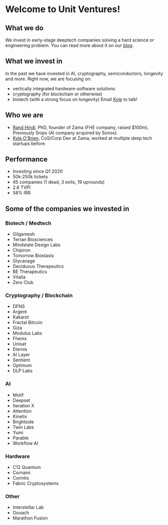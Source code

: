 # Welcome to Unit Ventures!

## What we do
We invest in early-stage deeptech companies solving a hard science or engineering problem. You can read more about it on our [blog](randhindi.substack.com).

## What we invest in
In the past we have invested in AI, cryptography, semiconductors, longevity and more. Right now, we are focusing on:
- vertically integrated hardware-software solutions
- cryptography (for blockchain or otherwise)
- biotech (with a strong focus on longevity)
Email [Kyle](kyle@unit.vc) to talk!

## Who we are
- [Rand Hindi](https://x.com/randhindi), PhD, founder of Zama (FHE company, raised $100m). Previously Snips (AI company acquired by Sonos). 
- [Kyle O'Brien](https://x.com/RoiStartup), CoS/Corp Dev at Zama, worked at multiple deep tech startups before.

## Performance
- Investing since Q1 2020
- 50k-250k tickets
- 45 companies (1 dead, 3 exits, 19 uprounds)
- 2.6 TVPI
- 58% IRR

## Some of the companies we invested in
### Biotech / Medtech
- Gilgamesh
- Terran Biosciences
- Mindstate Design Labs
- Chipiron
- Tomorrow Biostasis
- Glycanage
- Deciduous Therapeutics
- BE Therapeutics
- Vitalia
- Zero Club

### Cryptography / Blockchain
- DFNS
- Argent
- Kakarot
- Fractal Bitcoin
- Giza
- Modulus Labs
- Fhenix
- Unisat
- Eternis
- AI Layer
- Sentient
- Optimum
- DLP Labs

### AI
- Motif
- Deepset
- Iteration X
- Attention
- Kinetix
- Brightside
- Twin Labs
- Yumi
- Parable
- Workflow AI

### Hardware
- C12 Quantum
- Cornami
- Corintis
- Fabric Cryptosystems

### Other
- Interstellar Lab
- Gouach
- Marathon Fusion

